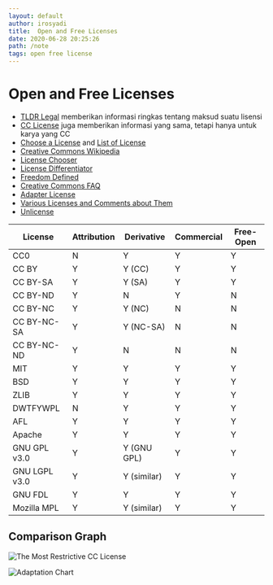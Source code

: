```yaml
---
layout: default
author: irosyadi
title:  Open and Free Licenses
date: 2020-06-28 20:25:26
path: /note
tags: open free license
---
```


# Open and Free Licenses

- [TLDR Legal](https://tldrlegal.com) memberikan informasi ringkas tentang maksud suatu lisensi
- [CC License](https://creativecommons.org/licenses/) juga memberikan informasi yang sama, tetapi hanya untuk karya yang CC
- [Choose a License](https://choosealicense.com/appendix/) and [List of License](https://choosealicense.com/licenses/)
- [Creative Commons Wikipedia](https://en.wikipedia.org/wiki/Creative_Commons_license)
- [License Chooser](http://three.org/openart/license_chooser/)
- [License Differentiator](http://oss-watch.ac.uk/apps/licdiff/)
- [Freedom Defined](https://freedomdefined.org/Licenses)
- [Creative Commons FAQ](https://creativecommons.org/faq/)
- [Adapter License](http://discourse.col.org/t/if-i-derive-or-adapt-material-offered-under-a-creative-commons-license-which-cc-license-s-can-i-use/160)
- [Various Licenses and Comments about Them](https://www.gnu.org/licenses/license-list.html#FreeDocumentationLicenses)
- [Unlicense](https://unlicense.org/)


|    License    | Attribution | Derivative  | Commercial | Free-Open |
| ------------- | ----------- | ----------- | ---------- | --------- |
| CC0           | N           | Y           | Y          | Y         |
| CC BY         | Y           | Y (CC)      | Y          | Y         |
| CC BY-SA      | Y           | Y (SA)      | Y          | Y         |
| CC BY-ND      | Y           | N           | Y          | N         |
| CC BY-NC      | Y           | Y (NC)      | N          | N         |
| CC BY-NC-SA   | Y           | Y (NC-SA)   | N          | N         |
| CC BY-NC-ND   | Y           | N           | N          | N         |
| MIT           | Y           | Y           | Y          | Y         |
| BSD           | Y           | Y           | Y          | Y         |
| ZLIB          | Y           | Y           | Y          | Y         |
| DWTFYWPL      | N           | Y           | Y          | Y         |
| AFL           | Y           | Y           | Y          | Y         |
| Apache        | Y           | Y           | Y          | Y         |
| GNU GPL v3.0  | Y           | Y (GNU GPL) | Y          | Y         |
| GNU LGPL v3.0 | Y           | Y (similar) | Y          | Y         |
| GNU FDL       | Y           | Y           | Y          | Y         |
| Mozilla MPL   | Y           | Y (similar) | Y          | Y         |



## Comparison Graph
![The Most Restrictive CC License](https://aws1.discourse-cdn.com/business6/uploads/col1/optimized/1X/49bebbf940fcd713a1b76d10aeb127f595a84615_2_690x372.PNG)

![Adaptation Chart](https://aws1.discourse-cdn.com/business6/uploads/col1/optimized/1X/c3f2821a0cafc2a299cfdf46d65805dcc71fb995_2_690x224.png)